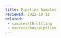 ```yaml
---
title: Pipeline Samples
reviewed: 2022-10-12
related:
 - samples/throttling
 - nservicebus/pipeline
---
```

